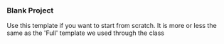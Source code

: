 ### Blank Project

Use this template if you want to start from scratch. It is more or less the same as the 'Full' template we used through the class